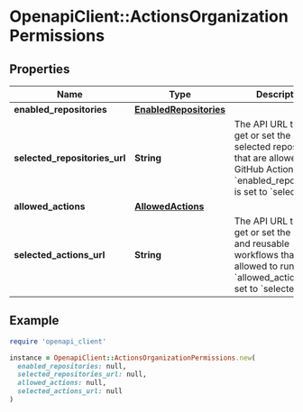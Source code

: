 # OpenapiClient::ActionsOrganizationPermissions

## Properties

| Name | Type | Description | Notes |
| ---- | ---- | ----------- | ----- |
| **enabled_repositories** | [**EnabledRepositories**](EnabledRepositories.md) |  |  |
| **selected_repositories_url** | **String** | The API URL to use to get or set the selected repositories that are allowed to run GitHub Actions, when &#x60;enabled_repositories&#x60; is set to &#x60;selected&#x60;. | [optional] |
| **allowed_actions** | [**AllowedActions**](AllowedActions.md) |  | [optional] |
| **selected_actions_url** | **String** | The API URL to use to get or set the actions and reusable workflows that are allowed to run, when &#x60;allowed_actions&#x60; is set to &#x60;selected&#x60;. | [optional] |

## Example

```ruby
require 'openapi_client'

instance = OpenapiClient::ActionsOrganizationPermissions.new(
  enabled_repositories: null,
  selected_repositories_url: null,
  allowed_actions: null,
  selected_actions_url: null
)
```

